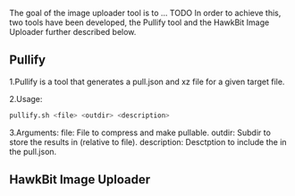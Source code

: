 The goal of the image uploader tool is to ... TODO
In order to achieve this, two tools have been developed, the Pullify tool and the HawkBit Image Uploader further described below.

## Pullify

1.Pullify is a tool that generates a pull.json and xz file for a given target file.

2.Usage: 
```bash
pullify.sh <file> <outdir> <description>
```

3.Arguments:
   file: File to compress and make pullable.
   outdir: Subdir to store the results in (relative to file).
   description: Desctption to include the in the pull.json.

## HawkBit Image Uploader
